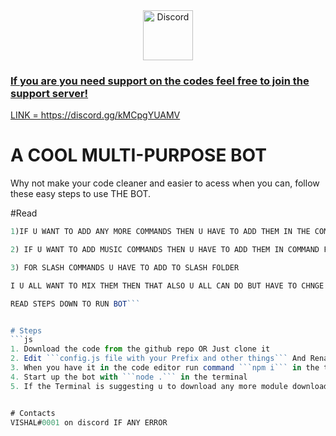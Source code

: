 <div align="center">
  <a href="https://discord.gg/kMCpgYUAMV">
    <img src="https://user-images.githubusercontent.com/59381835/92191514-d649ad80-ee18-11ea-9bc4-e95c7a122a99.png" alt="Discord" width="80"/>
  
</div>

### If you are you need support on the codes feel free to join the support server!
  LINK = https://discord.gg/kMCpgYUAMV


# A COOL MULTI-PURPOSE BOT
Why not make your code cleaner and easier to acess when you can, follow these easy steps to use THE BOT.

#Read
```js
1)IF U WANT TO ADD ANY MORE COMMANDS THEN U HAVE TO ADD THEM IN THE COMMANDSS Folder 

2) IF U WANT TO ADD MUSIC COMMANDS THEN U HAVE TO ADD THEM IN COMMAND FOLDER 

3) FOR SLASH COMMANDS U HAVE TO ADD TO SLASH FOLDER 

I U ALL WANT TO MIX THEM THEN THAT ALSO U ALL CAN DO BUT HAVE TO CHNGE SOME LINES FOR THAT CONTACT ME ON MY DISCORD SETVER 

READ STEPS DOWN TO RUN BOT```


# Steps
```js
1. Download the code from the github repo OR Just clone it
2. Edit ```config.js file with your Prefix and other things``` And Rename the ```.env.example``` => to ```.env``` Then Edit The file
3. When you have it in the code editor run command ```npm i``` in the terminal.
4. Start up the bot with ```node .``` in the terminal 
5. If the Terminal is suggesting u to download any more module download by ```npm i <name of the module```


# Contacts
VISHAL#0001 on discord IF ANY ERROR

